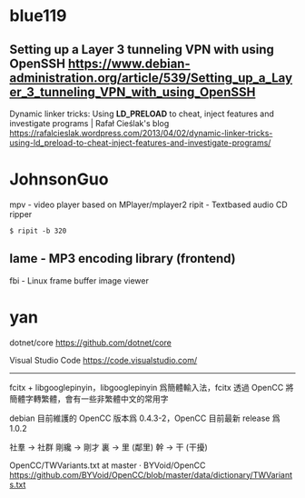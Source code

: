 # blue119

Setting up a Layer 3 tunneling VPN with using OpenSSH
<https://www.debian-administration.org/article/539/Setting_up_a_Layer_3_tunneling_VPN_with_using_OpenSSH>  
--------

Dynamic linker tricks: Using **LD_PRELOAD** to cheat, inject features and investigate programs | Rafał Cieślak's blog
<https://rafalcieslak.wordpress.com/2013/04/02/dynamic-linker-tricks-using-ld_preload-to-cheat-inject-features-and-investigate-programs/>  

# JohnsonGuo

mpv - video player based on MPlayer/mplayer2
ripit - Textbased audio CD ripper


    $ ripit -b 320


lame - MP3 encoding library (frontend)
--------
fbi - Linux frame buffer image viewer

# yan

dotnet/core
<https://github.com/dotnet/core>  

Visual Studio Code
<https://code.visualstudio.com/>  

-------

fcitx + libgooglepinyin，libgooglepinyin 爲簡體輸入法，fcitx 透過 OpenCC 將簡體字轉繁體，會有一些非繁體中文的常用字

debian 目前維護的 OpenCC 版本爲 0.4.3-2，OpenCC 目前最新 release 爲 1.0.2

社羣 -> 社群
剛纔 -> 剛才
裏 -> 里 (鄰里)
幹 -> 干 (干擾)

OpenCC/TWVariants.txt at master · BYVoid/OpenCC
<https://github.com/BYVoid/OpenCC/blob/master/data/dictionary/TWVariants.txt>  